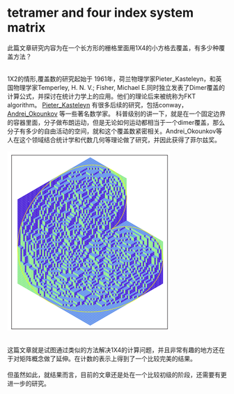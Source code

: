 # tetramer and four index system matrix
此篇文章研究内容为在一个长方形的栅格里面用1X4的小方格去覆盖，有多少种覆盖方法？<br/><br/>

1X2的情形,覆盖数的研究起始于
1961年，荷兰物理学家Pieter_Kasteleyn，和英国物理学家Temperley, H. N. V.; Fisher, Michael E.同时独立发表了Dimer覆盖的计算公式，并探讨在统计力学上的应用。他们的理论后来被统称为FKT algorithm。
[Pieter_Kasteleyn](https://en.wikipedia.org/wiki/Pieter_Kasteleyn)
有很多后续的研究，包括conway，
[Andrei_Okounkov](https://en.wikipedia.org/wiki/Andrei_Okounkov)
等一些著名数学家。
科普级别的讲一下，就是在一个固定边界的容器里面，分子做布朗运动，但是无论如何运动都相当于一个dimer覆盖，那么分子有多少的自由活动的空间，就和这个覆盖数紧密相关。Andrei_Okounkov等人在这个领域结合统计学和代数几何等理论做了研究，并因此获得了菲尔兹奖。 <br/><br/>
 ![image](https://github.com/huih1984/Lattice-Tilings-and-Hyperdeterminant/blob/master/dimer.png)
 <br/><br/>
 
这篇文章就是试图通过类似的方法解决1X4的计算问题，并且非常有趣的地方还在于对矩阵概念做了延伸。在计数的表示上得到了一个比较完美的结果。<br/><br/>
但虽然如此，就结果而言，目前的文章还是处在一个比较初级的阶段，还需要有更进一步的研究。
